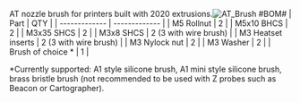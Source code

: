 AT nozzle brush for printers built with 2020 extrusions.![AT_Brush](https://github.com/user-attachments/assets/42be7bab-49e9-48b1-a68f-b1c4a38c855b)
#BOM#
| Part  | QTY |
| ------------- | ------------- |
| M5 Rollnut | 2  |
| M5x10 BHCS | 2  |
| M3x35 SHCS | 2  |
| M3x8 SHCS | 2 (3 with wire brush)  |
| M3 Heatset inserts | 2 (3 with wire brush)  |
| M3 Nylock nut  | 2  |
| M3 Washer  | 2  |
| Brush of choice * | 1  |

*Currently supported: A1 style silicone brush, A1 mini style silicone brush, brass bristle brush (not recommended to be used with Z probes such as Beacon or Cartographer).

